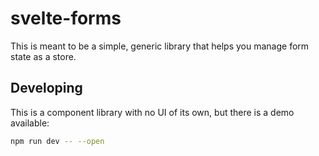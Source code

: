 # svelte-forms

This is meant to be a simple, generic library that helps you manage form state as a store.

## Developing

This is a component library with no UI of its own, but there is a demo available:

```bash
npm run dev -- --open
```
